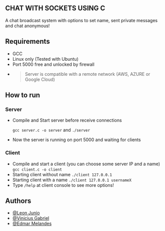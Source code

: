 ## CHAT WITH SOCKETS USING C
A chat broadcast system with options to set name, sent private messages and chat anonymous!

## Requirements

- GCC
- Linux only (Tested with Ubuntu)
- Port 5000 free and unlocked by firewall
- > Server is compatible with a remote network (AWS, AZURE or Google Cloud)

## How to run

### Server

- Compile and Start server before receive connections
  
  `gcc server.c -o server` and `./server`
- Now the server is running on port 5000 and waiting for clients

### Client

- Compile and start a client (you can choose some server IP and a name)
  `gcc client.c -o client`
- Starting client without name
  `./client 127.0.0.1`
- Starting client with a name
  `./client 127.0.0.1 usernameX` 
- Type `/help` at client console to see more options!
  
## Authors

- [@Leon Junio](https://www.github.com/leon-junio)
- [@Vinicius Gabriel](https://www.github.com/ravixr)
- [@Edmar Melandes](https://www.github.com/Lexizz7)
